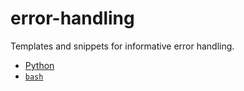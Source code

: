 # error-handling

Templates and snippets for informative error handling.

- [Python](/python/README.md)
- [`bash`](/bash/README.md)
